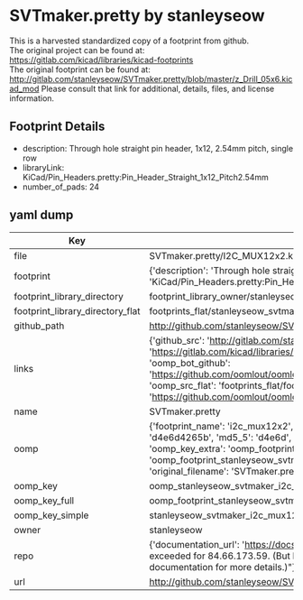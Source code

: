 # SVTmaker.pretty by stanleyseow  
This is a harvested standardized copy of a footprint from github.  
The original project can be found at:  
https://gitlab.com/kicad/libraries/kicad-footprints  
The original footprint can be found at:
http://gitlab.com/stanleyseow/SVTmaker.pretty/blob/master/z_Drill_05x6.kicad_mod
Please consult that link for additional, details, files, and license information.  
## Footprint Details
* description: Through hole straight pin header, 1x12, 2.54mm pitch, single row  
* libraryLink: KiCad/Pin_Headers.pretty:Pin_Header_Straight_1x12_Pitch2.54mm  
* number_of_pads: 24  
## yaml dump  
| Key | Value |  
| --- | --- |  
| file | SVTmaker.pretty/I2C_MUX12x2.kicad_mod |  
| footprint | {'description': 'Through hole straight pin header, 1x12, 2.54mm pitch, single row', 'libraryLink': 'KiCad/Pin_Headers.pretty:Pin_Header_Straight_1x12_Pitch2.54mm', 'number_of_pads': 24} |  
| footprint_library_directory | footprint_library_owner/stanleyseow_SVTmaker.pretty |  
| footprint_library_directory_flat | footprints_flat/stanleyseow_svtmaker_i2c_mux12x2/working |  
| github_path | http://github.com/stanleyseow/SVTmaker.pretty/blob/master/I2C_MUX12x2.kicad_mod |  
| links | {'github_src': 'http://gitlab.com/stanleyseow/SVTmaker.pretty/blob/master/z_Drill_05x6.kicad_mod', 'github_src_repo': 'https://gitlab.com/kicad/libraries/kicad-footprints', 'oomp_bot': 'footprints/stanleyseow_svtmaker_i2c_mux12x2/working', 'oomp_bot_github': 'https://github.com/oomlout/oomlout_oomp_footprint_bot/tree/main/footprints/stanleyseow_svtmaker_i2c_mux12x2/working', 'oomp_src_flat': 'footprints_flat/footprints_flat/stanleyseow_svtmaker_i2c_mux12x2/working', 'oomp_src_flat_github': 'https://github.com/oomlout/oomlout_oomp_footprint_src/tree/main/footprints_flat/stanleyseow_svtmaker_i2c_mux12x2/working'} |  
| name | SVTmaker.pretty |  
| oomp | {'footprint_name': 'i2c_mux12x2', 'library_name': 'svtmaker', 'md5': 'd4e6d4265b190ab08cb1064731608671', 'md5_10': 'd4e6d4265b', 'md5_5': 'd4e6d', 'md5_6': 'd4e6d4', 'oomp_key': 'oomp_stanleyseow_svtmaker_i2c_mux12x2', 'oomp_key_extra': 'oomp_footprint_stanleyseow_svtmaker_i2c_mux12x2', 'oomp_key_full': 'oomp_footprint_stanleyseow_svtmaker_i2c_mux12x2_d4e6d4', 'oomp_key_simple': 'stanleyseow_svtmaker_i2c_mux12x2', 'original_filename': 'SVTmaker.pretty/I2C_MUX12x2.kicad_mod', 'owner_name': 'stanleyseow'} |  
| oomp_key | oomp_stanleyseow_svtmaker_i2c_mux12x2 |  
| oomp_key_full | oomp_footprint_stanleyseow_svtmaker_i2c_mux12x2 |  
| oomp_key_simple | stanleyseow_svtmaker_i2c_mux12x2 |  
| owner | stanleyseow |  
| repo | {'documentation_url': 'https://docs.github.com/rest/overview/resources-in-the-rest-api#rate-limiting', 'message': "API rate limit exceeded for 84.66.173.59. (But here's the good news: Authenticated requests get a higher rate limit. Check out the documentation for more details.)"} |  
| url | http://github.com/stanleyseow/SVTmaker.pretty |  

